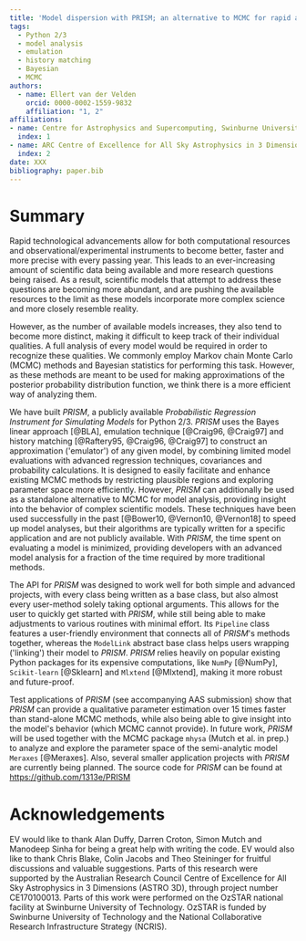 ```yaml
---
title: 'Model dispersion with PRISM; an alternative to MCMC for rapid analysis of models'
tags:
  - Python 2/3
  - model analysis
  - emulation
  - history matching
  - Bayesian
  - MCMC
authors:
  - name: Ellert van der Velden
    orcid: 0000-0002-1559-9832
    affiliation: "1, 2"
affiliations:
- name: Centre for Astrophysics and Supercomputing, Swinburne University of Technology, PO Box 218, Hawthorn, VIC 3122, Australia
  index: 1
- name: ARC Centre of Excellence for All Sky Astrophysics in 3 Dimensions (ASTRO 3D)
  index: 2
date: XXX
bibliography: paper.bib
---
```


# Summary

Rapid technological advancements allow for both computational resources and observational/experimental instruments to become better, faster and more precise with every passing year.
This leads to an ever-increasing amount of scientific data being available and more research questions being raised.
As a result, scientific models that attempt to address these questions are becoming more abundant, and are pushing the available resources to the limit as these models incorporate more complex science and more closely resemble reality.

However, as the number of available models increases, they also tend to become more distinct, making it difficult to keep track of their individual qualities.
A full analysis of every model would be required in order to recognize these qualities.
We commonly employ Markov chain Monte Carlo (MCMC) methods and Bayesian statistics for performing this task.
However, as these methods are meant to be used for making approximations of the posterior probability distribution function, we think there is a more efficient way of analyzing them.

We have built *PRISM*, a publicly available _Probabilistic Regression Instrument for Simulating Models_ for Python 2/3.
*PRISM* uses the Bayes linear approach [@BLA], emulation technique [@Craig96, @Craig97] and history matching [@Raftery95, @Craig96, @Craig97] to construct an approximation ('emulator') of any given model, by combining limited model evaluations with advanced regression techniques, covariances and probability calculations.
It is designed to easily facilitate and enhance existing MCMC methods by restricting plausible regions and exploring parameter space more efficiently.
However, *PRISM* can additionally be used as a standalone alternative to MCMC for model analysis, providing insight into the behavior of complex scientific models.
These techniques have been used successfully in the past [@Bower10, @Vernon10, @Vernon18] to speed up model analyses, but their algorithms are typically written for a specific application and are not publicly available.
With *PRISM*, the time spent on evaluating a model is minimized, providing developers with an advanced model analysis for a fraction of the time required by more traditional methods.

The API for *PRISM* was designed to work well for both simple and advanced projects, with every class being written as a base class, but also almost every user-method solely taking optional arguments.
This allows for the user to quickly get started with *PRISM*, while still being able to make adjustments to various routines with minimal effort.
Its ``Pipeline`` class features a user-friendly environment that connects all of *PRISM*'s methods together, whereas the ``ModelLink`` abstract base class helps users wrapping ('linking') their model to *PRISM*.
*PRISM* relies heavily on popular existing Python packages for its expensive computations, like ``NumPy`` [@NumPy], ``Scikit-learn`` [@Sklearn] and ``Mlxtend`` [@Mlxtend], making it more robust and future-proof.

Test applications of *PRISM* (see accompanying AAS submission) show that *PRISM* can provide a qualitative parameter estimation over $15$ times faster than stand-alone MCMC methods, while also being able to give insight into the model's behavior (which MCMC cannot provide).
In future work, *PRISM* will be used together with the MCMC package ``mhysa`` (Mutch et al. in prep.) to analyze and explore the parameter space of the semi-analytic model ``Meraxes`` [@Meraxes].
Also, several smaller application projects with *PRISM* are currently being planned.
The source code for *PRISM* can be found at https://github.com/1313e/PRISM


# Acknowledgements

EV would like to thank Alan Duffy, Darren Croton, Simon Mutch and Manodeep Sinha for being a great help with writing the code.
EV would also like to thank Chris Blake, Colin Jacobs and Theo Steininger for fruitful discussions and valuable suggestions.
Parts of this research were supported by the Australian Research Council Centre of Excellence for All Sky Astrophysics in 3 Dimensions (ASTRO 3D), through project number CE170100013.
Parts of this work were performed on the OzSTAR national facility at Swinburne University of Technology. OzSTAR is funded by Swinburne University of Technology and the National Collaborative Research Infrastructure Strategy (NCRIS).

